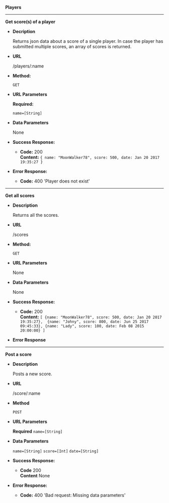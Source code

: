 **Players**

----
**Get score(s) of a player**

* **Decription**

  Returns json data about a score of a single player. In case the player has submitted multiple scores, an array of scores is returned.
    
* **URL**

    /players/:name
    
* **Method:**

    `GET`

* **URL Parameters**

  **Required:**
  
  `name=[String]`
  
* **Data Parameters**

  None
  
* **Success Response:**

  * **Code:** 200 <br />
    **Content:** `{ name: "MoonWalker78", score: 500, date: Jan 20 2017 19:35:27 }`

* **Error Response:**
  
  * **Code:** 400 'Player does not exist' 
  
----
**Get all scores**

* **Description**

  Returns all the scores.

* **URL**

    /scores
    
* **Method:**

  `GET`

* **URL Parameters**

  None
  
* **Data Parameters**

  None
  
* **Success Response:**

  * **Code:** 200 <br />
    **Content:** 
    `[ {name: "MoonWalker78", score: 500, date: Jan 20 2017 19:35:27}, 
    {name: "Johny", score: 800, date: Jun 25 2017 09:45:33},
    {name: "Lady", score: 100, date: Feb 08 2015 20:00:00} ]`
    
* **Error Response**
  
----
**Post a score**

* **Description**

  Posts a new score.
  
* **URL**

    /score/:name
    
* **Method**

    `POST`
    
* **URL Parameters**

  **Required**
  `name=[String]`
  
* **Data Parameters**

  `name=[String]`
  `score=[Int]`
  `date=[String]`
  
* **Success Response:**

  * **Code** 200 <br />
    **Content** None
    
* **Error Response:**

  * **Code:** 400 'Bad request: Missing data parameters'
  

  
